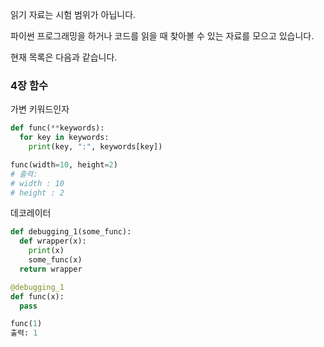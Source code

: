 읽기 자료는 시험 범위가 아닙니다.

파이썬 프로그래밍을 하거나 코드를 읽을 때 찾아볼 수 있는 자료를 모으고 있습니다.

현재 목록은 다음과 같습니다.

### 4장 함수

가변 키워드인자
```python
def func(**keywords):
  for key in keywords:
    print(key, ":", keywords[key])

func(width=10, height=2)
# 출력:
# width : 10
# height : 2
```
데코레이터
```python
def debugging_1(some_func):
  def wrapper(x):
    print(x)
    some_func(x)
  return wrapper

@debugging_1
def func(x):
  pass

func(1)
출력: 1
```

